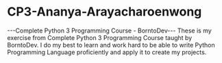 # CP3-Ananya-Arayacharoenwong
---Complete Python 3 Programming Course - BorntoDev---
These is my exercise from Complete Python 3 Programming Course taught by BorntoDev. I do my best to learn and work hard to be able to write Python Programming Language proficiently and apply it to create my projects.
